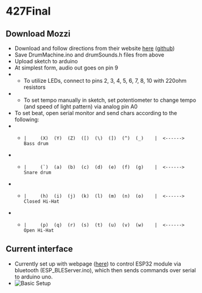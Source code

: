 # 427Final
## Download Mozzi
* Download and follow directions from their website [here](https://sensorium.github.io/Mozzi/) ([github](https://github.com/sensorium/Mozzi))
* Save DrumMachine.ino and drumSounds.h files from above
* Upload sketch to arduino
* At simplest form, audio out goes on pin 9
* * To utilize LEDs, connect to pins 2, 3, 4, 5, 6, 7, 8, 10 with 220ohm resistors
* * To set tempo manually in sketch, set potentiometer to change tempo (and speed of light pattern) via analog pin A0
* To set beat, open serial monitor and send chars according to the following:
* *     |     (X)  (Y)  (Z)  ([)  (\)  (])  (^)  (_)    |  <------> Bass drum
* *     |     (`)  (a)  (b)  (c)  (d)  (e)  (f)  (g)    |  <------> Snare drum  
* *     |     (h)  (i)  (j)  (k)  (l)  (m)  (n)  (o)    |  <------> Closed Hi-Hat
* *     |     (p)  (q)  (r)  (s)  (t)  (u)  (v)  (w)    |  <------> Open Hi-Hat
## Current interface
* Currently set up with webpage ([here](https://will-bach90.github.io/427Final/)) to control ESP32 module via bluetooth (ESP_BLEServer.ino), which then sends commands over serial to arduino uno.
* ![Basic Setup](https://github.com/Will-Bach90/427Final/blob/main/IMG_0269.jpg)

